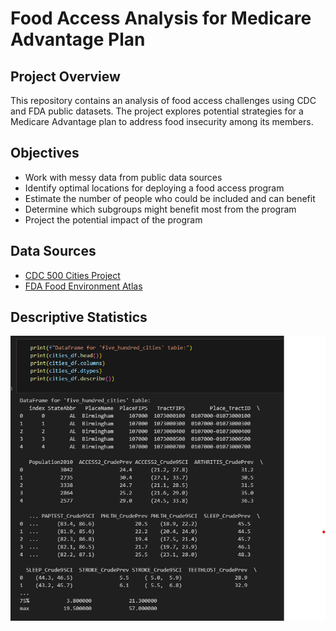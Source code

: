 # Food Access Analysis for Medicare Advantage Plan

## Project Overview
This repository contains an analysis of food access challenges using CDC and FDA public datasets. The project explores potential strategies for a Medicare Advantage plan to address food insecurity among its members.


## Objectives
- Work with messy data from public data sources
- Identify optimal locations for deploying a food access program
- Estimate the number of people who could be included and can benefit
- Determine which subgroups might benefit most from the program
- Project the potential impact of the program

## Data Sources
- [CDC 500 Cities Project](https://chronicdata.cdc.gov/500-Cities/500-Cities-Census-Tract-level-Data-GIS-Friendly-Fo/k86t-wghb)
- [FDA Food Environment Atlas](https://www.ers.usda.gov/data-products/food-environment-atlas/data-access-and-documentation-downloads/)

## Descriptive Statistics
![alt text](images/image.png)
